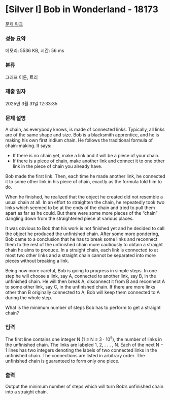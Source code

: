 # [Silver I] Bob in Wonderland - 18173 

[문제 링크](https://www.acmicpc.net/problem/18173) 

### 성능 요약

메모리: 5536 KB, 시간: 56 ms

### 분류

그래프 이론, 트리

### 제출 일자

2025년 3월 31일 12:33:35

### 문제 설명

<p>A chain, as everybody knows, is made of connected links. Typically, all links are of the same shape and size. Bob is a blacksmith apprentice, and he is making his own first iridium chain. He follows the traditional formula of chain-making. It says:</p>

<ul>
	<li>If there is no chain yet, make a link and it will be a piece of your chain.</li>
	<li>If there is a piece of chain, make another link and connect it to one other link in the piece of chain you already have.</li>
</ul>

<p>Bob made the first link. Then, each time he made another link, he connected it to some other link in his piece of chain, exactly as the formula told him to do.</p>

<p>When he finished, he realized that the object he created did not resemble a usual chain at all. In an effort to straighten the chain, he repeatedly took two links which seemed to be at the ends of the chain and tried to pull them apart as far as he could. But there were some more pieces of the “chain” dangling down from the straightened piece at various places.</p>

<p>It was obvious to Bob that his work is not finished yet and he decided to call the object he produced the unfinished chain. After some more pondering, Bob came to a conclusion that he has to break some links and reconnect them to the rest of the unfinished chain more cautiously to obtain a straight chain he aims to produce. In a straight chain, each link is connected to at most two other links and a straight chain cannot be separated into more pieces without breaking a link.</p>

<p>Being now more careful, Bob is going to progress in simple steps. In one step he will choose a link, say A, connected to another link, say B, in the unfinished chain. He will then break A, disconnect it from B and reconnect A to some other link, say C, in the unfinished chain. If there are more links other than B originally connected to A, Bob will keep them connected to A during the whole step.</p>

<p>What is the minimum number of steps Bob has to perform to get a straight chain?</p>

### 입력 

 <p>The first line contains one integer N (1 ≤ N ≤ 3 · 10<sup>5</sup>), the number of links in the unfinished chain. The links are labeled 1, 2, . . . , N. Each of the next N − 1 lines has two integers denoting the labels of two connected links in the unfinished chain. The connections are listed in arbitrary order. The unfinished chain is guaranteed to form only one piece.</p>

### 출력 

 <p>Output the minimum number of steps which will turn Bob’s unfinished chain into a straight chain.</p>

